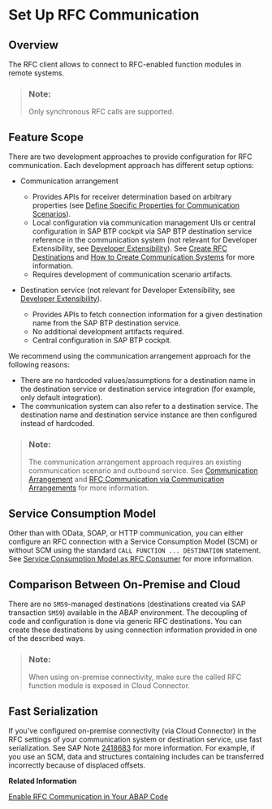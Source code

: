 <!-- loiob4eaa0a21db044248d684019cbe9cc5f -->

# Set Up RFC Communication



<a name="loiob4eaa0a21db044248d684019cbe9cc5f__section_kl2_c3z_qsb"/>

## Overview

The RFC client allows to connect to RFC-enabled function modules in remote systems.

> ### Note:  
> Only synchronous RFC calls are supported.



<a name="loiob4eaa0a21db044248d684019cbe9cc5f__section_fpg_23z_qsb"/>

## Feature Scope

There are two development approaches to provide configuration for RFC communication. Each development approach has different setup options:

-   Communication arrangement
    -   Provides APIs for receiver determination based on arbitrary properties \(see [Define Specific Properties for Communication Scenarios](define-specific-properties-for-communication-scenarios-fae8f0f.md)\).
    -   Local configuration via communication management UIs or central configuration in SAP BTP cockpit via SAP BTP destination service reference in the communication system \(not relevant for Developer Extensibility, see [Developer Extensibility](https://help.sap.com/viewer/6aa39f1ac05441e5a23f484f31e477e7/latest/en-US/e1059ff581854a699f15734049f14293.html)\). See [Create RFC Destinations](https://help.sap.com/docs/BTP/65de2977205c403bbc107264b8eccf4b/9b3cc683cca944bd98346bef3181630e.html) and [How to Create Communication Systems](https://help.sap.com/docs/BTP/65de2977205c403bbc107264b8eccf4b/c2234acd55774ebcbedb66744199273e.html) for more information.
    -   Requires development of communication scenario artifacts.

-   Destination service \(not relevant for Developer Extensibility, see [Developer Extensibility](https://help.sap.com/viewer/6aa39f1ac05441e5a23f484f31e477e7/latest/en-US/e1059ff581854a699f15734049f14293.html)\).
    -   Provides APIs to fetch connection information for a given destination name from the SAP BTP destination service.
    -   No additional development artifacts required.
    -   Central configuration in SAP BTP cockpit.


We recommend using the communication arrangement approach for the following reasons:

-   There are no hardcoded values/assumptions for a destination name in the destination service or destination service integration \(for example, only default integration\).
-   The communication system can also refer to a destination service. The destination name and destination service instance are then configured instead of hardcoded.

> ### Note:  
> The communication arrangement approach requires an existing communication scenario and outbound service. See [Communication Arrangement](communication-arrangement-201de48.md) and [RFC Communication via Communication Arrangements](rfc-communication-via-communication-arrangements-fadc4a2.md) for more information.



<a name="loiob4eaa0a21db044248d684019cbe9cc5f__section_aqf_sjz_qsb"/>

## Service Consumption Model

Other than with OData, SOAP, or HTTP communication, you can either configure an RFC connection with a Service Consumption Model \(SCM\) or without SCM using the standard `CALL FUNCTION ... DESTINATION` statement. See [Service Consumption Model as RFC Consumer](service-consumption-model-as-rfc-consumer-a69e99c.md) for more information.



<a name="loiob4eaa0a21db044248d684019cbe9cc5f__section_pfv_vjz_qsb"/>

## Comparison Between On-Premise and Cloud

There are no `SM59`-managed destinations \(destinations created via SAP transaction `SM59`\) available in the ABAP environment. The decoupling of code and configuration is done via generic RFC destinations. You can create these destinations by using connection information provided in one of the described ways.

> ### Note:  
> When using on-premise connectivity, make sure the called RFC function module is exposed in Cloud Connector.



<a name="loiob4eaa0a21db044248d684019cbe9cc5f__section_qzt_hkz_qsb"/>

## Fast Serialization

If you've configured on-premise connectivity \(via Cloud Connector\) in the RFC settings of your communication system or destination service, use fast serialization. See SAP Note [2418683](https://launchpad.support.sap.com/#/notes/2418683) for more information. For example, if you use an SCM, data and structures containing includes can be transferred incorrectly because of displaced offsets.

**Related Information**  


[Enable RFC Communication in Your ABAP Code](enable-rfc-communication-in-your-abap-code-bbbd142.md)

